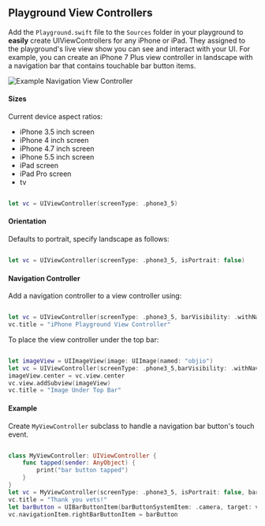  
## Playground View Controllers
 
 Add the `Playground.swift` file to the `Sources` folder in your playground to **easily** create UIViewControllers for any iPhone or iPad. They assigned to the playground's live view show you can see and interact with your UI. For example, you can create an iPhone 7 Plus view controller in landscape with a navigation bar that contains touchable bar button items.
 
![Example Navigation View Controller](https://cloud.githubusercontent.com/assets/2135673/23046044/45359566-f45c-11e6-895b-928cf14d541d.png)
 
#### Sizes
 
Current device aspect ratios:
 
 - iPhone 3.5 inch screen
 - iPhone 4 inch screen
 - iPhone 4.7 inch screen
 - iPhone 5.5 inch screen
 - iPad screen
 - iPad Pro screen
 - tv
 
```swift

let vc = UIViewController(screenType: .phone3_5)

```


#### Orientation
 
Defaults to portrait, specify landscape as follows:
 
```swift

let vc = UIViewController(screenType: .phone3_5, isPortrait: false)

```


#### Navigation Controller
 
 Add a navigation controller to a view controller using:
 
```swift

let vc = UIViewController(screenType: .phone3_5, barVisibility: .withNavigation(isUnderTopBar: false))
vc.title = "iPhone Playground View Controller"

```


 To  place the view controller under the top bar:
 
```swift

let imageView = UIImageView(image: UIImage(named: "objio")
let vc = UIViewController(screenType: .phone3_5,barVisibility: .withNavigation(isUnderTopBar: true))
imageView.center = vc.view.center
vc.view.addSubview(imageView)
vc.title = "Image Under Top Bar"

```



#### Example
 
 Create `MyViewController` subclass to handle a navigation bar button's touch event.
 
```swift

class MyViewController: UIViewController {
    func tapped(sender: AnyObject) {
        print("bar button tapped")
    }
}
let vc = MyViewController(screenType: .phone3_5, isPortrait: false, barVisibility: .withNavigation(isUnderTopBar: false))
vc.title = "Thank you vets!"
let barButton = UIBarButtonItem(barButtonSystemItem: .camera, target: vc, action: #selector(vc.tapped(sender:)))
vc.navigationItem.rightBarButtonItem = barButton

```



